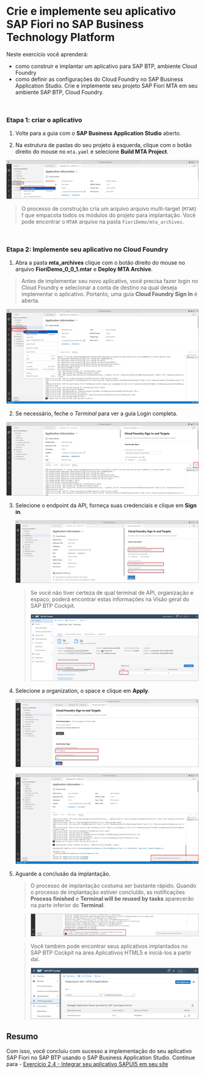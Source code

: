 # Crie e implemente seu aplicativo SAP Fiori no SAP Business Technology Platform

Neste exercício você aprenderá:
- como construir e implantar um aplicativo para SAP BTP, ambiente Cloud Foundry
- como definir as configurações do Cloud Foundry no SAP Business Application Studio. Crie e implemente seu projeto SAP Fiori MTA em seu ambiente SAP BTP, Cloud Foundry.

<br>

### Etapa 1: criar o aplicativo


1. Volte para a guia com o **SAP Business Application Studio** aberto.

2. Na estrutura de pastas do seu projeto à esquerda, clique com o botão direito do mouse no `mta.yaml` e selecione **Build MTA Project**.

![build mta](images/n01-build-mta.png)

> O processo de construção cria um arquivo arquivo multi-target (`MTAR`) f que empacota todos os módulos do projeto para implantação. 
> Você pode encontrar o `MTAR` arquivo na pasta `FioriDemo/mta_archives`.

<br>

### Etapa 2: Implemente seu aplicativo no Cloud Foundry

1. Abra a pasta **mta_archives** clique com o botão direito do mouse no arquivo **FioriDemo_0_0_1.mtar** e  **Deploy MTA Archive**.

> Antes de implementar seu novo aplicativo, você precisa fazer login no Cloud Foundry e selecionar a conta de destino na qual deseja implementar o aplicativo. Portanto, uma guia **Cloud Foundry Sign In** é aberta.

![deploy mtar](images/n02-deploy.png)

2. Se necessário, feche o *Terminal* para ver a guia Login completa.

![close terminal](images/n03-close-terminal.png)

3. Selecione o endpoint da API, forneça suas credenciais e clique em **Sign in**.

    ![Cloud Foundry Login dialog](images/n05-sign-in.png)
    
    > Se você não tiver certeza de qual terminal de API, organização e espaço, poderá encontrar estas informações na Visão geral do SAP BTP Cockpit.
    > 
    > ![BTP Cockpit](images/n04-btp-overview.png)

4. Selecione a organization, o space e clique em **Apply**.

    ![Select orga and space](images/n06-select-org.png)   

    ![Deployment Start](images/n07-org-set.png)

5. Aguarde a conclusão da implantação.

    >O processo de implantação costuma ser bastante rápido. Quando o processo de implantação estiver concluído, as notificações **Process finished** e **Terminal will be reused by tasks** aparecerão na parte inferior do **Terminal**.

    > ![deploy success](images/n08-deploy-finished.png)

    >Você também pode encontrar seus aplicativos implantados no SAP BTP Cockpit na área Aplicativos HTML5 e iniciá-los a partir daí.
    >
    >![HTML5 Apps](images/8-html5-apps.png)

## Resumo

Com isso, você concluiu com sucesso a implementação do seu aplicativo SAP Fiori no SAP BTP usando o SAP Business Application Studio.
Continue para - [ Exercício 2.4 - Integrar seu aplicativo SAPUI5 em seu site](../ex2.4/README.md)

